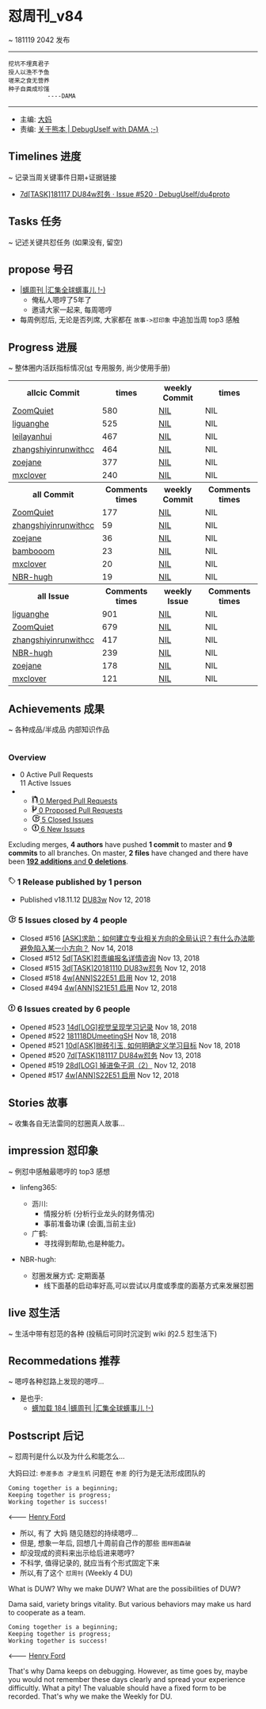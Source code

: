 # 怼周刊_v84
~ 181119 2042 发布

-----------------------------------------

    挖坑不埋真君子
    授人以渔不予鱼
    嗟来之食无营养
    种子自粪成珍馐
               ----DAMA

-----------------------------------------

- 主编: [大妈](http://du.zoomquiet.io/2014-02/ac0-zq/)
- 责编: [关于熊本 | DebugUself with DAMA ;-)](http://du.zoomquiet.io/2018-02/about-bear/)


## Timelines 进度 
~ 记录当周关键事件日期+证据链接

- [7d[TASK]181117 DU84w怼务 · Issue #520 · DebugUself/du4proto](https://github.com/DebugUself/du4proto/issues/520)

## Tasks 任务 
~ 记述关键共怼任务 (如果没有, 留空)

## propose 号召

- [|蠎周刊 |汇集全球蠎事儿 !-)](http://weekly.pychina.org/archives.html)
    + 俺私人嗯哼了5年了
    + 邀请大家一起来, 每周嗯哼
- 每周例怼后, 无论是否列席, 大家都在 `故事->怼印象` 中追加当周 top3 感触


## Progress 进展 
~ 整体圈内活跃指标情况([st](https://github.com/DebugUself/du4proto/tree/DU_tools/st) 专用服务, 尚少使用手册)

<table>
<tr><th>allcic Commit</th><th> times</th><th>weekly Commit</th><th> times</th></tr>
<tr><td>
                    <a href='http://github.com/ZoomQuiet'>ZoomQuiet</a></td><td>580</td>
                <td>
                    <a href='#'>NIL</a></td><td>NIL</td>
                    
<tr><td>
                    <a href='http://github.com/liguanghe'>liguanghe</a></td><td>525</td>
                <td>
                    <a href='#'>NIL</a></td><td>NIL</td>
                    
<tr><td>
                    <a href='http://github.com/leilayanhui'>leilayanhui</a></td><td>467</td>
                <td>
                    <a href='#'>NIL</a></td><td>NIL</td>
                    
<tr><td>
                    <a href='http://github.com/zhangshiyinrunwithcc'>zhangshiyinrunwithcc</a></td><td>464</td>
                <td>
                    <a href='#'>NIL</a></td><td>NIL</td>
                    
<tr><td>
                    <a href='http://github.com/zoejane'>zoejane</a></td><td>377</td>
                <td>
                    <a href='#'>NIL</a></td><td>NIL</td>
                    
<tr><td>
                    <a href='http://github.com/mxclover'>mxclover</a></td><td>240</td>
                <td>
                    <a href='#'>NIL</a></td><td>NIL</td>
                    
<tr><th>all Commit </th><th>Comments times</th><th>weekly Commit</th><th>Comments times</th></tr>
<tr><td>
                    <a href='http://github.com/ZoomQuiet'>ZoomQuiet</a></td><td>177</td>
                <td>
                    <a href='#'>NIL</a></td><td>NIL</td>
                    
<tr><td>
                    <a href='http://github.com/zhangshiyinrunwithcc'>zhangshiyinrunwithcc</a></td><td>59</td>
                <td>
                    <a href='#'>NIL</a></td><td>NIL</td>
                    
<tr><td>
                    <a href='http://github.com/zoejane'>zoejane</a></td><td>36</td>
                <td>
                    <a href='#'>NIL</a></td><td>NIL</td>
                    
<tr><td>
                    <a href='http://github.com/bambooom'>bambooom</a></td><td>23</td>
                <td>
                    <a href='#'>NIL</a></td><td>NIL</td>
                    
<tr><td>
                    <a href='http://github.com/mxclover'>mxclover</a></td><td>20</td>
                <td>
                    <a href='#'>NIL</a></td><td>NIL</td>
                    
<tr><td>
                    <a href='http://github.com/NBR-hugh'>NBR-hugh</a></td><td>19</td>
                <td>
                    <a href='#'>NIL</a></td><td>NIL</td>
                    
<tr><th>all Issue </th><th>Comments times</th><th>weekly Issue</th><th>Comments times</th></tr>
<tr><td>
                    <a href='http://github.com/liguanghe'>liguanghe</a></td><td>901</td>
                <td>
                    <a href='#'>NIL</a></td><td>NIL</td>
                    
<tr><td>
                    <a href='http://github.com/ZoomQuiet'>ZoomQuiet</a></td><td>679</td>
                <td>
                    <a href='#'>NIL</a></td><td>NIL</td>
                    
<tr><td>
                    <a href='http://github.com/zhangshiyinrunwithcc'>zhangshiyinrunwithcc</a></td><td>417</td>
                <td>
                    <a href='#'>NIL</a></td><td>NIL</td>
                    
<tr><td>
                    <a href='http://github.com/NBR-hugh'>NBR-hugh</a></td><td>239</td>
                <td>
                    <a href='#'>NIL</a></td><td>NIL</td>
                    
<tr><td>
                    <a href='http://github.com/zoejane'>zoejane</a></td><td>178</td>
                <td>
                    <a href='#'>NIL</a></td><td>NIL</td>
                    
<tr><td>
                    <a href='http://github.com/mxclover'>mxclover</a></td><td>121</td>
                <td>
                    <a href='#'>NIL</a></td><td>NIL</td>
                    
</table>


## Achievements 成果 
~ 各种成品/半成品 内部知识作品

</div>
  <div class="column three-fourths">
      
<div class="Box">
<div class="Box-header">
<h3 class="Box-title">Overview</h3>
</div>

<ul>
<li class="Box-row p-0 d-flex">
<div class="flex-item-equal p-4">
<div class="d-table width-full bg-gray">
</div>
<div class="mt-2">
<span class="text-emphasized">0</span>
        Active Pull Requests
</div>
</div>

<div class="flex-item-equal p-4">
    <div class="d-table width-full bg-gray">
        <a href="/DebugUself/du4proto/issues?state=closed" class="d-table-cell bg-red pt-2" style="width:45.45454545454545%" aria-label="View all closed issues"></a>
        <a href="/DebugUself/du4proto/issues?state=open" class="d-table-cell bg-green pt-2" style="width:54.54545454545454%" aria-label="View all open issues"></a>
    </div>
    <div class="mt-2">
      <span class="text-emphasized">11</span>
      Active Issues
    </div>
  </div>
</li>

<li class="Box-row p-0">
<ul class="summary-stats">
<li>
<a href="#merged-pull-requests">
<span class="num">
<svg class="octicon octicon-git-pull-request" viewBox="0 0 12 16" version="1.1" width="12" height="16" aria-hidden="true"><path fill-rule="evenodd" d="M11 11.28V5c-.03-.78-.34-1.47-.94-2.06C9.46 2.35 8.78 2.03 8 2H7V0L4 3l3 3V4h1c.27.02.48.11.69.31.21.2.3.42.31.69v6.28A1.993 1.993 0 0 0 10 15a1.993 1.993 0 0 0 1-3.72zm-1 2.92c-.66 0-1.2-.55-1.2-1.2 0-.65.55-1.2 1.2-1.2.65 0 1.2.55 1.2 1.2 0 .65-.55 1.2-1.2 1.2zM4 3c0-1.11-.89-2-2-2a1.993 1.993 0 0 0-1 3.72v6.56A1.993 1.993 0 0 0 2 15a1.993 1.993 0 0 0 1-3.72V4.72c.59-.34 1-.98 1-1.72zm-.8 10c0 .66-.55 1.2-1.2 1.2-.65 0-1.2-.55-1.2-1.2 0-.65.55-1.2 1.2-1.2.65 0 1.2.55 1.2 1.2zM2 4.2C1.34 4.2.8 3.65.8 3c0-.65.55-1.2 1.2-1.2.65 0 1.2.55 1.2 1.2 0 .65-.55 1.2-1.2 1.2z"/></svg>
                0
</span>
              Merged Pull Requests
</a>
</li>
<li>
<a href="#proposed-pull-requests">
<span class="num">
<svg class="octicon octicon-git-branch" viewBox="0 0 10 16" version="1.1" width="10" height="16" aria-hidden="true"><path fill-rule="evenodd" d="M10 5c0-1.11-.89-2-2-2a1.993 1.993 0 0 0-1 3.72v.3c-.02.52-.23.98-.63 1.38-.4.4-.86.61-1.38.63-.83.02-1.48.16-2 .45V4.72a1.993 1.993 0 0 0-1-3.72C.88 1 0 1.89 0 3a2 2 0 0 0 1 1.72v6.56c-.59.35-1 .99-1 1.72 0 1.11.89 2 2 2 1.11 0 2-.89 2-2 0-.53-.2-1-.53-1.36.09-.06.48-.41.59-.47.25-.11.56-.17.94-.17 1.05-.05 1.95-.45 2.75-1.25S8.95 7.77 9 6.73h-.02C9.59 6.37 10 5.73 10 5zM2 1.8c.66 0 1.2.55 1.2 1.2 0 .65-.55 1.2-1.2 1.2C1.35 4.2.8 3.65.8 3c0-.65.55-1.2 1.2-1.2zm0 12.41c-.66 0-1.2-.55-1.2-1.2 0-.65.55-1.2 1.2-1.2.65 0 1.2.55 1.2 1.2 0 .65-.55 1.2-1.2 1.2zm6-8c-.66 0-1.2-.55-1.2-1.2 0-.65.55-1.2 1.2-1.2.65 0 1.2.55 1.2 1.2 0 .65-.55 1.2-1.2 1.2z"/></svg>
                0
</span>
              Proposed Pull Requests
            </a>
          </li>
          <li>
            <a href="#closed-issues">
              <span class="num">
                <svg class="octicon octicon-issue-closed" viewBox="0 0 16 16" version="1.1" width="16" height="16" aria-hidden="true"><path fill-rule="evenodd" d="M7 10h2v2H7v-2zm2-6H7v5h2V4zm1.5 1.5l-1 1L12 9l4-4.5-1-1L12 7l-1.5-1.5zM8 13.7A5.71 5.71 0 0 1 2.3 8c0-3.14 2.56-5.7 5.7-5.7 1.83 0 3.45.88 4.5 2.2l.92-.92A6.947 6.947 0 0 0 8 1C4.14 1 1 4.14 1 8s3.14 7 7 7 7-3.14 7-7l-1.52 1.52c-.66 2.41-2.86 4.19-5.48 4.19v-.01z"/></svg>
                5
              </span>
              Closed Issues
            </a>
          </li>
          <li>
            <a href="#new-issues">
              <span class="num">
                <svg class="octicon octicon-issue-opened" viewBox="0 0 14 16" version="1.1" width="14" height="16" aria-hidden="true"><path fill-rule="evenodd" d="M7 2.3c3.14 0 5.7 2.56 5.7 5.7s-2.56 5.7-5.7 5.7A5.71 5.71 0 0 1 1.3 8c0-3.14 2.56-5.7 5.7-5.7zM7 1C3.14 1 0 4.14 0 8s3.14 7 7 7 7-3.14 7-7-3.14-7-7-7zm1 3H6v5h2V4zm0 6H6v2h2v-2z"/></svg>
                6
              </span>
              New Issues
            </a>
          </li>
        </ul>
      </li>
    </div>

<div class="authors-and-code">
  <div class="section diffstat-summary v-align-top pt-3">
    Excluding merges, <strong>4 authors</strong>
    have pushed
    <strong><span class="text-emphasized">1</span> commit</strong> to master and
    <strong><span class="text-emphasized">9</span> commits</strong>
    to all branches.
    On master, <strong>2 files</strong>
    have changed and there have been
    <a href="/DebugUself/du4proto/compare/master@%7B1542025392%7D...master" class="lines-changed">
      <strong class="insertions">192</strong> <strong>additions</strong> and
      <strong class="deletions">0</strong> <strong>deletions</strong></a>.
  </div>
  <div class="section v-align-top pt-2">
    <div class="js-graph graph-canvas pulse-authors-graph" data-graph-name="pulse-authors"
        data-url="https://github.com/DebugUself/du4proto/pulse_committer_data">
      <img class="graph-loading dots" src="https://assets-cdn.github.com/images/spinners/octocat-spinner-128.gif" alt="">
    </div>
  </div>
</div>

<div class="pulse-sections">
    <div id="releases" class="pulse-section">
  <h3 class="conversation-list-heading" id="published-releases">
    <span class="inner">
      <svg class="octicon octicon-tag" viewBox="0 0 14 16" version="1.1" width="14" height="16" aria-hidden="true"><path fill-rule="evenodd" d="M7.685 1.72a2.49 2.49 0 0 0-1.76-.726H3.48A2.5 2.5 0 0 0 .994 3.48v2.456c0 .656.269 1.292.726 1.76l6.024 6.024a.99.99 0 0 0 1.402 0l4.563-4.563a.99.99 0 0 0 0-1.402L7.685 1.72zM2.366 7.048a1.54 1.54 0 0 1-.467-1.123V3.48c0-.874.716-1.58 1.58-1.58h2.456c.418 0 .825.159 1.123.467l6.104 6.094-4.702 4.702-6.094-6.114zm.626-4.066h1.989v1.989H2.982V2.982h.01z"/></svg>
      <span class="text-emphasized">1</span> Release
      published by <span class="text-emphasized">1</span> person
    </span>
  </h3>
  <ul class="simple-conversation-list varied-states">
    <li>
      <span class="State State--green">Published</span>
      <span class="num">v18.11.12</span>
      <a href="/DebugUself/du4proto/releases/tag/v18.11.12" class="title">DU83w</a>
      <relative-time datetime="2018-11-12T13:57:20Z">Nov 12, 2018</relative-time>
    </li>
  </ul>
</div>


<div id="issues" class="pulse-section">
<h3 class="conversation-list-heading" id="closed-issues">
  <span class="inner">
    <svg class="octicon octicon-issue-closed" viewBox="0 0 16 16" version="1.1" width="16" height="16" aria-hidden="true"><path fill-rule="evenodd" d="M7 10h2v2H7v-2zm2-6H7v5h2V4zm1.5 1.5l-1 1L12 9l4-4.5-1-1L12 7l-1.5-1.5zM8 13.7A5.71 5.71 0 0 1 2.3 8c0-3.14 2.56-5.7 5.7-5.7 1.83 0 3.45.88 4.5 2.2l.92-.92A6.947 6.947 0 0 0 8 1C4.14 1 1 4.14 1 8s3.14 7 7 7 7-3.14 7-7l-1.52 1.52c-.66 2.41-2.86 4.19-5.48 4.19v-.01z"/></svg>
    <span class="text-emphasized">5</span> Issues
    closed by <span class="text-emphasized">4</span> people
  </span>
</h3>
<ul class="simple-conversation-list varied-states">
  <li>
    <span class="State State--red">Closed</span>
    <span class="num">#516</span>
    <a href="/DebugUself/du4proto/issues/516" class="title">[ASK]求助：如何建立专业相关方向的全局认识？有什么办法能避免陷入某一小方向？</a>
    <relative-time datetime="2018-11-14T07:32:08Z">Nov 14, 2018</relative-time>
  </li>
  <li>
    <span class="State State--red">Closed</span>
    <span class="num">#512</span>
    <a href="/DebugUself/du4proto/issues/512" class="title">5d[TASK]怼责编报名详情咨询</a>
    <relative-time datetime="2018-11-13T00:39:27Z">Nov 13, 2018</relative-time>
  </li>
  <li>
    <span class="State State--red">Closed</span>
    <span class="num">#515</span>
    <a href="/DebugUself/du4proto/issues/515" class="title">3d[TASK]20181110 DU83w怼务</a>
    <relative-time datetime="2018-11-12T14:07:19Z">Nov 12, 2018</relative-time>
  </li>
  <li>
    <span class="State State--red">Closed</span>
    <span class="num">#518</span>
    <a href="/DebugUself/du4proto/issues/518" class="title">4w[ANN]S22E51 启用</a>
    <relative-time datetime="2018-11-12T12:39:03Z">Nov 12, 2018</relative-time>
  </li>
  <li>
    <span class="State State--red">Closed</span>
    <span class="num">#494</span>
    <a href="/DebugUself/du4proto/issues/494" class="title">4w[ANN]S21E51 启用</a>
    <relative-time datetime="2018-11-12T12:38:34Z">Nov 12, 2018</relative-time>
  </li>
</ul>

<h3 class="conversation-list-heading" id="new-issues">
    <span class="inner">
      <svg class="octicon octicon-issue-opened" viewBox="0 0 14 16" version="1.1" width="14" height="16" aria-hidden="true"><path fill-rule="evenodd" d="M7 2.3c3.14 0 5.7 2.56 5.7 5.7s-2.56 5.7-5.7 5.7A5.71 5.71 0 0 1 1.3 8c0-3.14 2.56-5.7 5.7-5.7zM7 1C3.14 1 0 4.14 0 8s3.14 7 7 7 7-3.14 7-7-3.14-7-7-7zm1 3H6v5h2V4zm0 6H6v2h2v-2z"/></svg>
      <span class="text-emphasized">6</span> Issues
      created by <span class="text-emphasized">6</span> people
    </span>
  </h3>
  <ul class="simple-conversation-list varied-states">
    <li>
      <span class="State State--green">Opened</span>
      <span class="num">#523</span>
      <a href="/DebugUself/du4proto/issues/523" class="title">14d[LOG]视觉呈现学习记录</a>
      <relative-time datetime="2018-11-18T11:45:24Z">Nov 18, 2018</relative-time>
    </li>
    <li>
      <span class="State State--green">Opened</span>
      <span class="num">#522</span>
      <a href="/DebugUself/du4proto/issues/522" class="title">181118DUmeetingSH</a>
      <relative-time datetime="2018-11-18T11:02:54Z">Nov 18, 2018</relative-time>
    </li>
    <li>
      <span class="State State--green">Opened</span>
      <span class="num">#521</span>
      <a href="/DebugUself/du4proto/issues/521" class="title">10d[ASK]抛砖引玉, 如何明确定义学习目标</a>
      <relative-time datetime="2018-11-18T10:40:41Z">Nov 18, 2018</relative-time>
    </li>
    <li>
      <span class="State State--green">Opened</span>
      <span class="num">#520</span>
      <a href="/DebugUself/du4proto/issues/520" class="title">7d[TASK]181117 DU84w怼务</a>
      <relative-time datetime="2018-11-13T00:57:05Z">Nov 13, 2018</relative-time>
    </li>
    <li>
      <span class="State State--green">Opened</span>
      <span class="num">#519</span>
      <a href="/DebugUself/du4proto/issues/519" class="title">28d[LOG] 掉进兔子洞（2）</a>
      <relative-time datetime="2018-11-12T15:23:00Z">Nov 12, 2018</relative-time>
    </li>
    <li>
      <span class="State State--green">Opened</span>
      <span class="num">#517</span>
      <a href="/DebugUself/du4proto/issues/517" class="title">4w[ANN]S22E51 启用</a>
      <relative-time datetime="2018-11-12T12:37:52Z">Nov 12, 2018</relative-time>
    </li>
  </ul>

</div>



      

## Stories 故事 
~ 收集各自无法雷同的怼圈真人故事...

## impression 怼印象 
~ 例怼中感触最嗯哼的 top3 感想

- linfeng365:
  + 沥川: 
    * 情报分析 (分析行业龙头的财务情况)
    * 事前准备功课 (会面,当前主业)
  + 广鹤:
    * 寻找得到帮助,也是种能力。

- NBR-hugh:
  + 怼圈发展方式: 定期面基
    * 线下面基的启动率好高,可以尝试以月度或季度的面基方式来发展怼圈


## live 怼生活
~ 生活中带有怼范的各种 (投稿后可同时沉淀到 wiki 的2.5 怼生活下)



## Recommedations 推荐 
~ 嗯哼各种怼路上发现的嗯哼...

- 是也乎:
    + [蠎加载 184 |蠎周刊 |汇集全球蠎事儿 !-)](http://weekly.pychina.org/importpython/importpython-184.html)


## Postscript 后记 
~ 怼周刊是什么以及为什么和能怎么...

大妈曰过: `参差多态 才是生机`
问题在 `参差` 的行为是无法形成团队的

    Coming together is a beginning; 
    Keeping together is progress; 
    Working together is success!

<--- [Henry Ford](https://www.brainyquote.com/quotes/quotes/h/henryford121997.html)

- 所以, 有了 大妈 随见随怼的持续嗯哼...
- 但是, 想象一年后, 回想几十周前自己作的那些 `图样图森破` 
- 却没现成的资料来出示给后进来嗯哼?
- 不科学, 值得记录的, 就应当有个形式固定下来
- 所以,有了这个 `怼周刊` (Weekly 4 DU)

What is DUW?
Why we make DUW?
What are the possibilities of DUW?

Dama said, variety brings vitality.
But various behaviors may make us hard to cooperate as a team.

    Coming together is a beginning; 
    Keeping together is progress; 
    Working together is success!

<--- [Henry Ford](https://www.brainyquote.com/quotes/quotes/h/henryford121997.html)

That's why Dama keeps on debugging.
However, as time goes by, maybe you would not remember these days clearly and spread your experience difficultly.
What a pity!
The valuable should have a fixed form to be recorded.
That's why we make the Weekly for DU.


